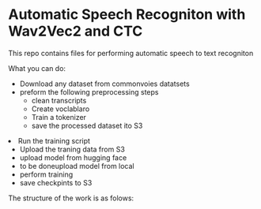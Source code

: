# Automatic Speech Recogniton with Wav2Vec2 and CTC  

This repo contains files for performing automatic speech to text recogniton

What you can do: 
<ul>
  <li>Download any dataset from commonvoies datatsets</li>
  <li>preform the following preprocessing steps
    <ul>
    <li>clean transcripts</li>
    <li>Create voclablaro</li>
    <li>Train a tokenizer</li>
    <li>save the processed dataset ito S3</li>
    </ul>
  </li>
  
 </ul>
<li>Run the training script
<ul>
  <li>Upload the traning data from S3</li>
  <li>upload model from hugging face</li>
   
  <li><font color:'red'>to be done</font>upload model from local </li>
  <li>perform training</li>
  <li>save checkpints to S3</li>
  </ul>

</li>





The structure of the work is as folows:
